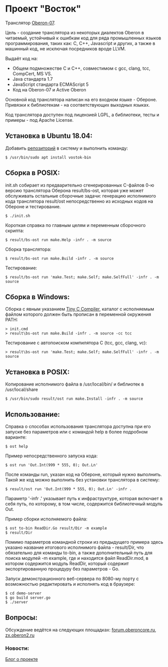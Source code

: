 Проект "Восток"
=======================
Транслятор [Oberon-07](documents/Language-ru.md).

Цель - создание транслятора из некоторых диалектов Oberon в читаемый,
устойчивый к ошибкам код для ряда промышленных языков программирования,
таких как: C, C++, Javascript и других, а также в машинный код, не исключая
посредников вроде LLVM.

Выдаёт код на:

  * Общем подмножестве С и С++, совместимом с gcc, clang, tcc, CompCert, MS VS.
  * Java стандарта 1.7
  * JavaScript стандарта ECMAScript 5
  * Код на Oberon-07 и Active Oberon

Основной код транслятора написан на его входном языке - Обероне.
Привязки к библиотекам - на соответствующих выходных языках.

Код транслятора доступен под лицензией LGPL, а библиотеки, тесты и примеры -
под Apache License.

## Установка в Ubuntu 18.04:
Добавить [репозиторий](http://obertone.ru/repo) в систему и выполнить команду:

    $ /usr/bin/sudo apt install vostok-bin

## Сборка в POSIX:
init.sh собирает из предварительно сгенерированных C-файлов 0-ю версию
транслятора Оберона result/bs-ost, которая уже может обслуживать
остальные сборочные задачи: генерацию исполнимого кода транслятора result/ost
непосредственно из исходных кодов на Обероне и тестирование.

    $ ./init.sh

Короткая справка по главным целям и переменным сборочного скрипта:

    $ result/bs-ost run make.Help -infr . -m source

Сборка транслятора:

    $ result/bs-ost run make.Build -infr . -m source

Тестирование:

    $ result/bs-ost run 'make.Test; make.Self; make.SelfFull' -infr . -m source

## Сборка в Windows:
Сборка c явным указанием
[Tiny C Compiler](http://download.savannah.gnu.org/releases/tinycc/),
каталог с исполняемым файлом которого должен быть прописан в переменной
окружения PATH:

    > init.cmd
    > result\bs-ost run make.Build -infr . -m source -cc tcc

Тестирование с автопоиском компилятора C (tcc, gcc, clang, vc):

    > result\bs-ost run 'make.Test; make.Self; make.SelfFull' -infr . -m source

## Установка в POSIX:
Копирование исполнимого файла в /usr/local/bin/ и библиотек в /usr/local/share

    $ /usr/bin/sudo result/ost run make.Install -infr . -m source

## Использование:
Справка о способах использования транслятора доступна при его запуске без
параметров или с командой help в более подробном варианте:

    $ ost help

Пример непосредственного запуска кода:

    $ ost run 'Out.Int(999 * 555, 0); Out.Ln'

После команды run, указан код на Обероне, который нужно выполнить.
Такой же код можно выполнить без установки транслятора в систему:

    $ result/ost run 'Out.Int(999 * 555, 0); Out.Ln' -infr .

Параметр '-infr .' указывает путь к инфраструктуре, которая включает в себя путь,
по которому, в том числе, содержится библиотечный модуль Out.

Пример сборки исполняемого файла:

    $ ost to-bin ReadDir.Go result/Dir -m example
    $ result/Dir

Помимо параметров командной строки из предыдущего примера здесь
указано название итогового исполнимого файла - result/Dir, что обязательно для
команды to-bin, а также дополнительный путь для поиска модулей -m example,
где и находится файл ReadDir.mod, в котором содержится модуль ReadDir, который
содержит экспортированную процедуру без параметров - Go.

Запуск демонстрационного веб-сервера по 8080-му порту с возможностью
редактировать и исполнять код в браузере:

    $ cd demo-server
    $ go build server.go
    $ ./server

## Вопросы:
Обсуждение ведётся на следующих площадках:
[forum.oberoncore.ru](https://forum.oberoncore.ru/viewtopic.php?f=115&t=6217),
[zx.oberon2.ru](https://zx.oberon2.ru/forum/viewforum.php?f=117)

### Новости:
[Блог о проекте](https://vostok-space.blogspot.com/)
